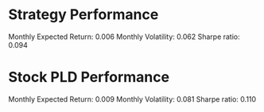 # Strategy Performance
Monthly Expected Return: 0.006
Monthly Volatility: 0.062
Sharpe ratio: 0.094
# Stock PLD Performance
Monthly Expected Return: 0.009
Monthly Volatility: 0.081
Sharpe ratio: 0.110
